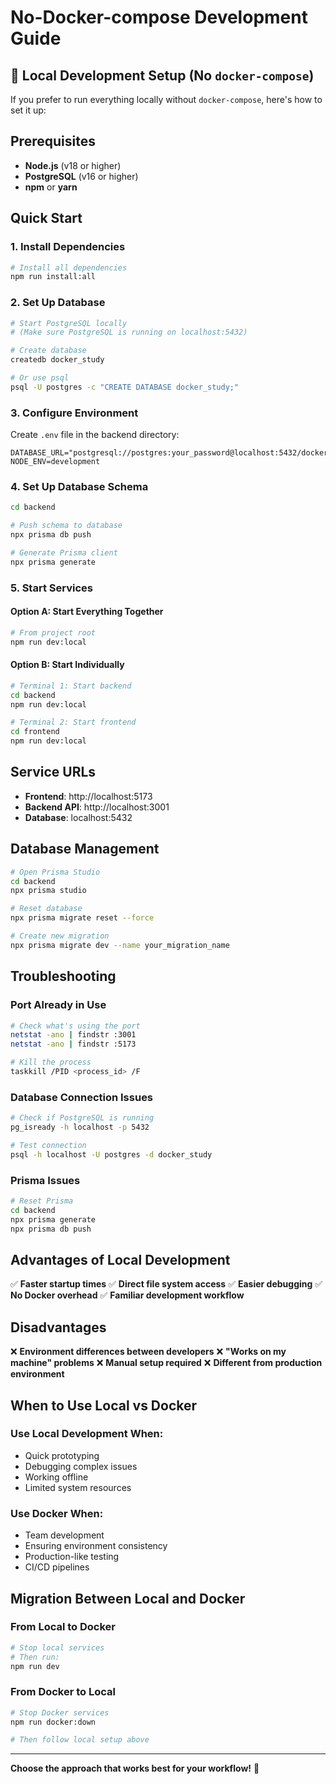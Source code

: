 # No-Docker-compose Development Guide

## 🚀 Local Development Setup (No `docker-compose`)

If you prefer to run everything locally without `docker-compose`, here's how to set it up:

## Prerequisites

- **Node.js** (v18 or higher)
- **PostgreSQL** (v16 or higher)
- **npm** or **yarn**

## Quick Start

### 1. Install Dependencies

```bash
# Install all dependencies
npm run install:all
```

### 2. Set Up Database

```bash
# Start PostgreSQL locally
# (Make sure PostgreSQL is running on localhost:5432)

# Create database
createdb docker_study

# Or use psql
psql -U postgres -c "CREATE DATABASE docker_study;"
```

### 3. Configure Environment

Create `.env` file in the backend directory:

```env
DATABASE_URL="postgresql://postgres:your_password@localhost:5432/docker_study"
NODE_ENV=development
```

### 4. Set Up Database Schema

```bash
cd backend

# Push schema to database
npx prisma db push

# Generate Prisma client
npx prisma generate
```

### 5. Start Services

#### Option A: Start Everything Together
```bash
# From project root
npm run dev:local
```

#### Option B: Start Individually
```bash
# Terminal 1: Start backend
cd backend
npm run dev:local

# Terminal 2: Start frontend  
cd frontend
npm run dev:local
```

## Service URLs

- **Frontend**: http://localhost:5173
- **Backend API**: http://localhost:3001
- **Database**: localhost:5432

## Database Management

```bash
# Open Prisma Studio
cd backend
npx prisma studio

# Reset database
npx prisma migrate reset --force

# Create new migration
npx prisma migrate dev --name your_migration_name
```

## Troubleshooting

### Port Already in Use
```bash
# Check what's using the port
netstat -ano | findstr :3001
netstat -ano | findstr :5173

# Kill the process
taskkill /PID <process_id> /F
```

### Database Connection Issues
```bash
# Check if PostgreSQL is running
pg_isready -h localhost -p 5432

# Test connection
psql -h localhost -U postgres -d docker_study
```

### Prisma Issues
```bash
# Reset Prisma
cd backend
npx prisma generate
npx prisma db push
```

## Advantages of Local Development

✅ **Faster startup times**
✅ **Direct file system access**
✅ **Easier debugging**
✅ **No Docker overhead**
✅ **Familiar development workflow**

## Disadvantages

❌ **Environment differences between developers**
❌ **"Works on my machine" problems**
❌ **Manual setup required**
❌ **Different from production environment**

## When to Use Local vs Docker

### Use Local Development When:
- Quick prototyping
- Debugging complex issues
- Working offline
- Limited system resources

### Use Docker When:
- Team development
- Ensuring environment consistency
- Production-like testing
- CI/CD pipelines

## Migration Between Local and Docker

### From Local to Docker
```bash
# Stop local services
# Then run:
npm run dev
```

### From Docker to Local
```bash
# Stop Docker services
npm run docker:down

# Then follow local setup above
```

---

**Choose the approach that works best for your workflow!** 🎯
